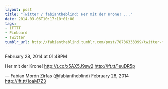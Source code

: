 ```yaml
---
layout: post
title: "Twitter / fabiantheblind: Her mit der Krone! ..."
date: 2014-03-06T10:17:10+01:00
tags:
- IFTTT
- Pinboard
- Twitter
tumblr_url: http://fabiantheblind.tumblr.com/post/78736333399/twitter-fabiantheblind-her-mit-der-krone
---
```

February 28, 2014 at 01:48PM


Her mit der Krone! http://t.co/x5AX5J9sw2 http://ift.tt/1euDR5p

— Fabian Morón Zirfas (@fabiantheblind) February 28, 2014
http://ift.tt/1oaM7Z3
